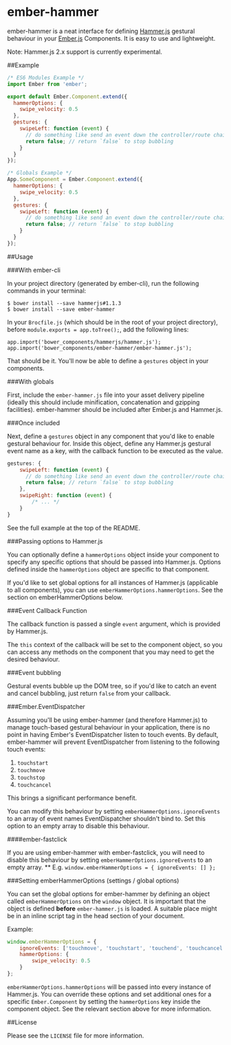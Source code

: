 ember-hammer
============
ember-hammer is a neat interface for defining [Hammer.js](https://github.com/EightMedia/hammer.js) gestural behaviour in your [Ember.js](http://www.emberjs.com) Components. It is easy to use and lightweight.

Note: Hammer.js 2.x support is currently experimental.

##Example

```javascript
/* ES6 Modules Example */
import Ember from 'ember';

export default Ember.Component.extend({
  hammerOptions: {
    swipe_velocity: 0.5
  },
  gestures: {
    swipeLeft: function (event) {
      // do something like send an event down the controller/route chain
      return false; // return `false` to stop bubbling
    }
  }
});

/* Globals Example */
App.SomeComponent = Ember.Component.extend({
  hammerOptions: {
    swipe_velocity: 0.5
  },
  gestures: {
    swipeLeft: function (event) {
      // do something like send an event down the controller/route chain
      return false; // return `false` to stop bubbling
    }
  }
});
```

##Usage

###With ember-cli

In your project directory (generated by ember-cli), run the following commands in your terminal:

    $ bower install --save hammerjs#1.1.3
    $ bower install --save ember-hammer

In your `Brocfile.js` (which should be in the root of your project directory), before `module.exports = app.toTree();`, add the following lines:

    app.import('bower_components/hammerjs/hammer.js');
    app.import('bower_components/ember-hammer/ember-hammer.js');

That should be it. You'll now be able to define a `gestures` object in your components.

###With globals

First, include the `ember-hammer.js` file into your asset delivery pipeline (ideally this should include minification, concatenation and gzipping facilities). ember-hammer should be included after Ember.js and Hammer.js.

###Once included

Next, define a `gestures` object in any component that you'd like to enable gestural behaviour for. Inside this object, define any Hammer.js gestural event name as a key, with the callback function to be executed as the value.

```javascript
gestures: {
    swipeLeft: function (event) {
      // do something like send an event down the controller/route chain
      return false; // return `false` to stop bubbling
    },
    swipeRight: function (event) {
        /* ... */
    }
}
```

See the full example at the top of the README.

###Passing options to Hammer.js

You can optionally define a `hammerOptions` object inside your component to specify any specific options that should be passed into Hammer.js. Options defined inside the `hammerOptions` object are specific to that component.

If you'd like to set global options for all instances of Hammer.js (applicable to all components), you can use `emberHammerOptions.hammerOptions`. See the section on emberHammerOptions below.

###Event Callback Function

The callback function is passed a single `event` argument, which is provided by Hammer.js.

The `this` context of the callback will be set to the component object, so you can access any methods on the component that you may need to get the desired behaviour.

###Event bubbling

Gestural events bubble up the DOM tree, so if you'd like to catch an event and cancel bubbling, just return `false` from your callback.

###Ember.EventDispatcher

Assuming you'll be using ember-hammer (and therefore Hammer.js) to manage touch-based gestural behaviour in your application, there is no point in having Ember's EventDispatcher listen to touch events. By default, ember-hammer will prevent EventDispatcher from listening to the following touch events:

1. `touchstart`
1. `touchmove`
1. `touchstop`
1. `touchcancel`

This brings a significant performance benefit.

You can modify this behaviour by setting `emberHammerOptions.ignoreEvents` to an array of event names EventDispatcher shouldn't bind to. Set this option to an empty array to disable this behaviour.

####ember-fastclick

If you are using ember-hammer with ember-fastclick, you will need to disable this behaviour by setting `emberHammerOptions.ignoreEvents` to an empty array. ** E.g. `window.emberHammerOptions = { ignoreEvents: [] };`

###Setting emberHammerOptions (settings / global options)

You can set the global options for ember-hammer by defining an object called `emberHammerOptions` on the `window` object. It is important that the object is defined **before** `ember-hammer.js` is loaded. A suitable place might be in an inline script tag in the head section of your document.

Example:

```javascript
window.emberHammerOptions = { 
    ignoreEvents: ['touchmove', 'touchstart', 'touchend', 'touchcancel'],
    hammerOptions: {
        swipe_velocity: 0.5
    }
};
```

`emberHammerOptions.hammerOptions` will be passed into every instance of Hammer.js. You can override these options and set additional ones for a specific `Ember.Component` by setting the `hammerOptions` key inside the component object. See the relevant section above for more information.

##License

Please see the `LICENSE` file for more information.
